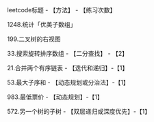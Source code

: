 leetcode标题 - 【方法】 - 【练习次数】

1248.统计「优美子数组」

199.二叉树的右视图

33.搜索旋转排序数组 - 【二分查找】 - 【2】

21.合并两个有序链表 - 【迭代和递归】-【1】

53.最大子序和 - 【动态规划或分治法】-【1】

983.最低票价 - 【动态规划】-【1】

572.另一个树的子树 - 【双层递归或深度优先】-【1】

